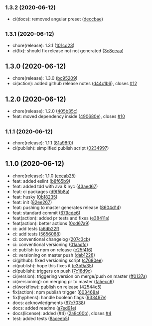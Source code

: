 ## <small>1.3.2 (2020-06-12)</small>

* ci(docs): removed angular preset ([deccbae](https://github.com/Kirkhammetz/flaggy/commit/deccbae))



## <small>1.3.1 (2020-06-12)</small>

* chore(release): 1.3.1 ([101cd23](https://github.com/Kirkhammetz/flaggy/commit/101cd23))
* ci(fix): should fix release not not generated ([3c8eeaa](https://github.com/Kirkhammetz/flaggy/commit/3c8eeaa))



## 1.3.0 (2020-06-12)

* chore(release): 1.3.0 ([bc95209](https://github.com/Kirkhammetz/flaggy/commit/bc95209))
* ci(action): added github release notes ([d44c1b6](https://github.com/Kirkhammetz/flaggy/commit/d44c1b6)), closes [#12](https://github.com/Kirkhammetz/flaggy/issues/12)



## 1.2.0 (2020-06-12)

* chore(release): 1.2.0 ([405b35c](https://github.com/Kirkhammetz/flaggy/commit/405b35c))
* feat: moved dependency inside ([490680e](https://github.com/Kirkhammetz/flaggy/commit/490680e)), closes [#10](https://github.com/Kirkhammetz/flaggy/issues/10)



## <small>1.1.1 (2020-06-12)</small>

* chore(release): 1.1.1 ([81a98f0](https://github.com/Kirkhammetz/flaggy/commit/81a98f0))
* ci(publish): simplified publish script ([0234997](https://github.com/Kirkhammetz/flaggy/commit/0234997))



## 1.1.0 (2020-06-12)

* chore(release): 1.1.0 ([eccab25](https://github.com/Kirkhammetz/flaggy/commit/eccab25))
* feat: added eslint ([b8f65b9](https://github.com/Kirkhammetz/flaggy/commit/b8f65b9))
* feat: added tdd with ava & nyc ([43aed67](https://github.com/Kirkhammetz/flaggy/commit/43aed67))
* feat: ci packages ([d9f5b8a](https://github.com/Kirkhammetz/flaggy/commit/d9f5b8a))
* feat: husky ([0b18235](https://github.com/Kirkhammetz/flaggy/commit/0b18235))
* feat: init ([82ee267](https://github.com/Kirkhammetz/flaggy/commit/82ee267))
* feat: pushing to master generates release ([8604d14](https://github.com/Kirkhammetz/flaggy/commit/8604d14))
* feat: standard commit ([679cde6](https://github.com/Kirkhammetz/flaggy/commit/679cde6))
* feat(action): added pr tests and fixes ([e38411a](https://github.com/Kirkhammetz/flaggy/commit/e38411a))
* feat(action): better actions ([0cd67a9](https://github.com/Kirkhammetz/flaggy/commit/0cd67a9))
* ci: add tests ([a6db22f](https://github.com/Kirkhammetz/flaggy/commit/a6db22f))
* ci: add tests ([5656088](https://github.com/Kirkhammetz/flaggy/commit/5656088))
* ci: conventional changelog ([207c3cb](https://github.com/Kirkhammetz/flaggy/commit/207c3cb))
* ci: conventional versioning ([01aadfc](https://github.com/Kirkhammetz/flaggy/commit/01aadfc))
* ci: publish to npm on release ([e25f416](https://github.com/Kirkhammetz/flaggy/commit/e25f416))
* ci: versioning on master push ([dab1228](https://github.com/Kirkhammetz/flaggy/commit/dab1228))
* ci(github): fixed versioning script ([c7680ee](https://github.com/Kirkhammetz/flaggy/commit/c7680ee))
* ci(publish): hope this fixes it ([e3b9a35](https://github.com/Kirkhammetz/flaggy/commit/e3b9a35))
* ci(publish): triggers on push ([7c18d9c](https://github.com/Kirkhammetz/flaggy/commit/7c18d9c))
* ci(version): triggering version on merge/push on master ([ff0137a](https://github.com/Kirkhammetz/flaggy/commit/ff0137a))
* ci(versioning): on merging pr to master ([fa5ecc6](https://github.com/Kirkhammetz/flaggy/commit/fa5ecc6))
* ci(workflow): publish on release ([42544c5](https://github.com/Kirkhammetz/flaggy/commit/42544c5))
* fix(action): npm publish trigger ([603468a](https://github.com/Kirkhammetz/flaggy/commit/603468a))
* fix(hyphens): handle boolean flags ([933497e](https://github.com/Kirkhammetz/flaggy/commit/933497e))
* docs: acknowledgments ([67c7038](https://github.com/Kirkhammetz/flaggy/commit/67c7038))
* docs: added readme ([a7ed91e](https://github.com/Kirkhammetz/flaggy/commit/a7ed91e))
* docs(license): added (#4) ([2a8c60b](https://github.com/Kirkhammetz/flaggy/commit/2a8c60b)), closes [#4](https://github.com/Kirkhammetz/flaggy/issues/4)
* test: added tests ([8aceeb5](https://github.com/Kirkhammetz/flaggy/commit/8aceeb5))



